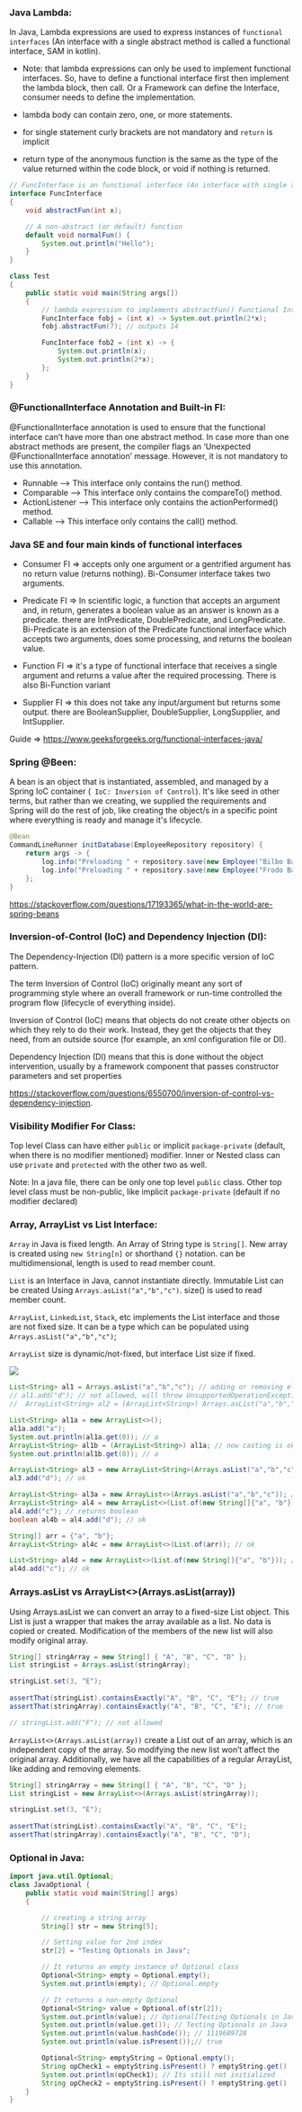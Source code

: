 ### Java Lambda:
In Java, Lambda expressions are used to express instances of `functional interfaces` (An interface with a single abstract method is called a functional interface, SAM in kotlin).

* Note: that lambda expressions can only be used to implement functional interfaces. So, have to define a functional interface first then implement the lambda block, then call. Or a Framework can define the Interface, consumer needs to define the implementation. 

* lambda body can contain zero, one, or more statements. 
* for single statement curly brackets are not mandatory and `return` is implicit
* return type of the anonymous function is the same as the type of the value returned within the code block, or void if nothing is returned.

```java
// FuncInterface is an functional interface (An interface with single abstract method)
interface FuncInterface
{
	void abstractFun(int x);

	// A non-abstract (or default) function
	default void normalFun() {
	    System.out.println("Hello");
	}
}

class Test
{
	public static void main(String args[])
	{
		// lambda expression to implements abstractFun() Functional Interface
		FuncInterface fobj = (int x) -> System.out.println(2*x);
		fobj.abstractFun(7); // outputs 14

        FuncInterface fob2 = (int x) -> {
            System.out.println(x);
            System.out.println(2*x);
        };
	}
}
```
### @FunctionalInterface Annotation and Built-in FI:
@FunctionalInterface annotation is used to ensure that the functional interface can’t have more than one abstract method. In case more than one abstract methods are present, the compiler flags an ‘Unexpected @FunctionalInterface annotation’ message. However, it is not mandatory to use this annotation.

- Runnable –> This interface only contains the run() method.
- Comparable –> This interface only contains the compareTo() method.
- ActionListener –> This interface only contains the actionPerformed() method.
- Callable –> This interface only contains the call() method.


### Java SE and four main kinds of functional interfaces
- Consumer FI => accepts only one argument or a gentrified argument has no return value (returns nothing). Bi-Consumer interface takes two arguments.

- Predicate FI => In scientific logic, a function that accepts an argument and, in return, generates a boolean value as an answer is known as a predicate. there are IntPredicate, DoublePredicate, and LongPredicate. Bi-Predicate is an extension of the Predicate functional interface which accepts two arguments, does some processing, and returns the boolean value.

- Function FI => it's a type of functional interface that receives a single argument and returns a value after the required processing. There is also Bi-Function variant

- Supplier FI => this does not take any input/argument but returns some output. there are BooleanSupplier, DoubleSupplier, LongSupplier, and IntSupplier. 

Guide => https://www.geeksforgeeks.org/functional-interfaces-java/

### Spring @Been:
A bean is an object that is instantiated, assembled, and managed by a Spring IoC container (` IoC: Inversion of Control`). It's like seed in other terms, but rather than we creating, we supplied the requirements and Spring will do the rest of job, like creating the object/s in a specific point where everything is ready and manage it's lifecycle. 
```java
@Bean
CommandLineRunner initDatabase(EmployeeRepository repository) {
    return args -> {
        log.info("Preloading " + repository.save(new Employee("Bilbo Baggins", "burglar")));
        log.info("Preloading " + repository.save(new Employee("Frodo Baggins", "thief")));
    };
}
```
https://stackoverflow.com/questions/17193365/what-in-the-world-are-spring-beans

### Inversion-of-Control (IoC) and Dependency Injection (DI):
The Dependency-Injection (DI) pattern is a more specific version of IoC pattern.

The term Inversion of Control (IoC) originally meant any sort of programming style where an overall framework or run-time controlled the program flow (lifecycle of everything inside).

Inversion of Control (IoC) means that objects do not create other objects on which they rely to do their work. Instead, they get the objects that they need, from an outside source (for example, an xml configuration file or DI).

Dependency Injection (DI) means that this is done without the object intervention, usually by a framework component that passes constructor parameters and set properties

https://stackoverflow.com/questions/6550700/inversion-of-control-vs-dependency-injection.

### Visibility Modifier For Class:
Top level Class can have either `public` or implicit `package-private` (default, when there is no modifier mentioned) modifier. Inner or Nested class can use `private` and `protected` with the other two as well.

Note: In a java file, there can be only one top level `public` class. Other top level class must be non-public, like implicit `package-private` (default if no modifier declared) 

### Array, ArrayList vs List Interface:
`Array` in Java is fixed length. An Array of String type is `String[]`. New array is created using `new String[n]` or shorthand `{}` notation. can be multidimensional, length is used to read member count.

`List` is an Interface in Java, cannot instantiate directly. Immutable List can be created Using `Arrays.asList("a","b","c")`. size() is used to read member count.

`ArrayList`, `LinkedList`, `Stack`, etc implements the List interface and those are not fixed size. It can be a type which can be populated using `Arrays.asList("a","b","c")`;

`ArrayList` size is dynamic/not-fixed, but interface List size if fixed.


<img src="./images/Java-Collections-Framework-Hierarchy.png"/>

```java
List<String> al1 = Arrays.asList("a","b","c"); // adding or removing elements is not allowed
// al1.add("d"); // not allowed, will throw UnsupportedOperationException (Runtime Exception)
//  ArrayList<String> al2 = (ArrayList<String>) Arrays.asList("a","b","c"); // casting not possible

List<String> al1a = new ArrayList<>();
al1a.add("a");
System.out.println(al1a.get(0)); // a
ArrayList<String> al1b = (ArrayList<String>) al1a; // now casting is ok, but redundant. It can be auto/smart cast
System.out.println(al1b.get(0)); // a

ArrayList<String> al3 = new ArrayList<String>(Arrays.asList("a","b","c")); // explicit type is not required
al3.add("d"); // ok

ArrayList<String> al3a = new ArrayList<>(Arrays.asList("a","b","c")); // ok
ArrayList<String> al4 = new ArrayList<>(List.of(new String[]{"a", "b"})); // ok
al4.add("c"); // returns boolean
boolean al4b = al4.add("d"); // ok

String[] arr = {"a", "b"};
ArrayList<String> al4c = new ArrayList<>(List.of(arr)); // ok

List<String> al4d = new ArrayList<>(List.of(new String[]{"a", "b"})); // ok
al4d.add("c"); // ok
```

### Arrays.asList vs ArrayList<>(Arrays.asList(array))
Using Arrays.asList we can convert an array to a fixed-size List object. This List is just a wrapper that makes the array available as a list. No data is copied or created. Modification of the members of the new list will also modify original array.

```java
String[] stringArray = new String[] { "A", "B", "C", "D" };
List stringList = Arrays.asList(stringArray);

stringList.set(3, "E");
 
assertThat(stringList).containsExactly("A", "B", "C", "E"); // true
assertThat(stringArray).containsExactly("A", "B", "C", "E"); // true

// stringList.add("F"); // not allowed
```

`ArrayList<>(Arrays.asList(array))` create a List out of an array, which is an independent copy of the array. So modifying the new list won’t affect the original array. Additionally, we have all the capabilities of a regular ArrayList, like adding and removing elements.

```java
String[] stringArray = new String[] { "A", "B", "C", "D" }; 
List stringList = new ArrayList<>(Arrays.asList(stringArray));

stringList.set(3, "E");
 
assertThat(stringList).containsExactly("A", "B", "C", "E");
assertThat(stringArray).containsExactly("A", "B", "C", "D");
```

### Optional in Java:
```java
import java.util.Optional;
class JavaOptional {
    public static void main(String[] args)
    {

        // creating a string array
        String[] str = new String[5];

        // Setting value for 2nd index
        str[2] = "Testing Optionals in Java";

        // It returns an empty instance of Optional class
        Optional<String> empty = Optional.empty();
        System.out.println(empty); // Optional.empty

        // It returns a non-empty Optional
        Optional<String> value = Optional.of(str[2]);
        System.out.println(value); // Optional[Testing Optionals in Java]
        System.out.println(value.get()); // Testing Optionals in Java
        System.out.println(value.hashCode()); // 1119689728
        System.out.println(value.isPresent());// true

        Optional<String> emptyString = Optional.empty();
        String opCheck1 = emptyString.isPresent() ? emptyString.get() : "Its still not initialized";
        System.out.println(opCheck1); // Its still not initialized
        String opCheck2 = emptyString.isPresent() ? emptyString.get() : emptyString.orElseThrow(()->new RuntimeException("emptyString throwing runtime exception"));
    }
}
```
